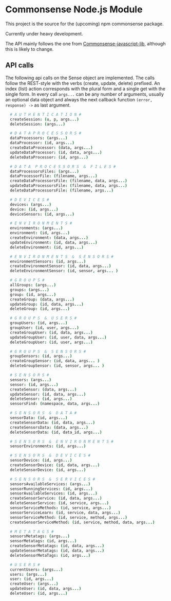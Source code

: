 # Commonsense Node.js Module

This project is the source for the (upcoming) npm commonsense package.

Currently under heavy development.

The API mainly follows the one from [Commonsense-javascript-lib](https://github.com/senseobservationsystems/commonsense-javascript-lib), although this is likely to change.

## API calls

The following api calls on the Sense object are implemented.
The calls follow the REST-style with the verbs (create, update, delete) prefixed.
An index (list) action corresponds with the plural form and a single get with the single form.
In every call `args...` can be any number of arguments, usually an optional data object and always the next callback function `(error, response) ->` as last argument.

```coffeescript
  # A U T H E N T I C A T I O N #
  createSession: (u, p, args...)
  deleteSession: (args...)

  # D A T A P R O C E S S O R S #
  dataProcessors: (args...)
  dataProcessor: (id, args...)
  createDataProcessor: (data, args...)
  updateDataProcessor: (id, data, args...)
  deleteDataProcessor: (id, args...)

  # D A T A  P R O C E S S O R S  &  F I L E S #
  dataProcessorsFiles: (args...)
  dataProcessorFile: (filename, args...)
  createDataProcessorsFile: (filename, data, args...)
  updateDataProcessorsFile: (filename, data, args...)
  deleteDataProcessorsFile: (filename, args...)

  # D E V I C E S #
  devices: (args...)
  device: (id, args...)
  deviceSensors: (id, args...)

  # E N V I R O N M E N T S #
  environments: (args...)
  environment: (id, args...)
  createEnvironment: (data, args...)
  updateEnvironment: (id, data, args...)
  deleteEnvironment: (id, args...)

  # E N V I R O N M E N T S  &  S E N S O R S #
  environmentSensors: (id, args...)
  createEnvironmentSensor: (id, data, args...)
  deleteEnvironmentSensor: (id, sensor, args... )

  # G R O U P S #
  allGroups: (args...)
  groups: (args...)
  group: (id, args...)
  createGroup: (data, args...)
  updateGroup: (id, data, args...)
  deleteGroup: (id, args...)

  # G R O U P S  &  U S E R S #
  groupUsers: (id, args...)
  groupUser: (id, user, args...)
  createGroupUser: (id, data, args...)
  updateGroupUser: (id, user, data, args...)
  deleteGroupUser: (id, user, args...)

  # G R O U P S  &  S E N S O R S #
  groupSensors: (id, args...)
  createGroupSensor: (id, data, args... )
  deleteGroupSensor: (id, sensor, args... )

  # S E N S O R S #
  sensors: (args...)
  sensor: (id, args...)
  createSensor: (data, args...)
  updateSensor: (id, data, args...)
  deleteSensor: (id, args...)
  sensorsFind: (namespace, data, args...)

  # S E N S O R S  &  D A T A #
  sensorData: (id, args...)
  createSensorData: (id, data, args...)
  createSensorsData: (data, args...)
  deleteSensorData: (id, data_id, args...)

  # S E N S O R S  &  E N V I R O N M E N T S #
  sensorEnvironments: (id, args...)

  # S E N S O R S  &  D E V I C E S #
  sensorDevice: (id, args...)
  createSensorDevice: (id, data, args...)
  deleteSensorDevice: (id, args...)

  # S E N S O R S  &  S E R V I C E S #
  sensorsAvailableServices: (args...)
  sensorRunningServices: (id, args...)
  sensorAvailableServices: (id, args...)
  createSensorService: (id, data, args...)
  deleteSensorService: (id, service, args...)
  sensorServiceMethods: (id, service, args...)
  sensorServiceLearn: (id, service, data, args...)
  sensorServiceMethod: (id, service, method, args...)
  createSensorServiceMethod: (id, service, method, data, args...)

  # M E T A T A G S #
  sensorsMetatags: (args...)
  sensorMetatags: (id, args...)
  createSensorMetatags: (id, data, args...)
  updateSensorMetatags: (id, data, args...)
  deleteSensorMetaTags: (id, args...)

  # U S E R S #
  currentUsers: (args...)
  users: (args...)
  user: (id, args...)
  createUser: (args...)
  updateUser: (id, data, args...)
  deleteUser: (id, args...)
```